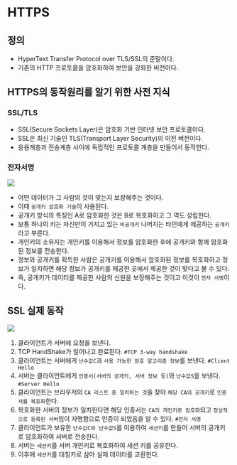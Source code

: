 # HTTPS

## 정의

- HyperText Transfer Protocol over TLS/SSL의 준말이다.
- 기존의 HTTP 프로토콜을 암호화하여 보안을 강화한 버전이다.

## HTTPS의 동작원리를 알기 위한 사전 지식

### SSL/TLS

- SSL(Secure Sockets Layer)은 암호화 기반 인터넷 보안 프로토콜이다.
- SSL은 최신 기술인 TLS(Transport Layer Security)의 이전 버전이다.
- 응용계층과 전송계층 사이에 독립적인 프로토콜 계층을 만들어서 동작한다.

### 전자서명

![](https://i.imgur.com/YhS5KYE.png)

- 어떤 데이터가 그 사람의 것이 맞는지 보장해주는 것이다.
- 이때 `공개키 암호화 기술`이 사용된다.
- 공개키 방식의 특징인 A로 암호화한 것은 B로 복호화하고 그 역도 성립한다.
- 보통 하나의 키는 자신만이 가지고 있는 `비공개키` 나머지는 타인에게 제공하는 `공개키`라고 부른다.
- 개인키의 소유자는 개인키를 이용해서 정보를 암호화한 후에 공개키와 함께 암호화된 정보를 전송한다.
- 정보와 공개키를 획득한 사람은 공개키를 이용해서 암호화된 정보를 복호화하고 정보가 일치하면 해당 정보가 공개키를 제공한 곳에서 제공한 것이 맞다고 볼 수 있다.
- 즉, 공개키가 데이터를 제공한 사람의 신원을 보장해주는 것이고 이것이 `전자 서명`이다.

## SSL 실제 동작

![](https://i.imgur.com/YLJo63e.png)

1. 클라이언트가 서버에 요청을 보낸다.
2. TCP HandShake가 일어나고 완료된다. `#TCP 3-way handshake`
3. 클라이언트는 서버에게 `난수값C`과 `사용 가능한 암호 알고리즘 정보`를 보낸다. `#Client Hello`
4. 서버는 클라이언트에게 `인증서(서버의 공개키, 서버 정보 등)`와 `난수값S`을 보낸다. `#Server Hello`
5. 클라이언트는 브라우저의 `CA 리스트 중 일치하는 것`을 찾아 `해당 CA의 공개키`로 `인증서를 복호화`한다.
6. 복호화한 서버의 정보가 일치한다면 해당 인증서는 `CA의 개인키로 암호화`되고 `정상적으로 등록된 서버`임이 자명함으로 인증이 되었음을 알 수 있다. `#전자 서명`
7. 클라이언트가 보유한 `난수값C와 난수값S`를 이용하여 `세션키`를 만들어 서버의 공개키로 암호화하여 서버로 전송한다.
8. 서버는 `세션키`를 서버 개인키로 복호화하여 세션 키를 공유한다.
9. 이후에 `세션키`를 대칭키로 삼아 실제 데이터를 교환한다.
